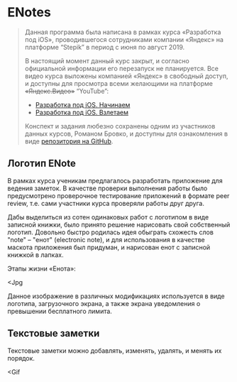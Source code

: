 # ENotes

> Данная программа была написана в рамках курса «Разработка под iOS», проводившегося сотрудниками компании «Яндекс» на платформе “Stepik” в период с июня по август 2019.
>
> В настоящий момент данный курс закрыт, и согласно официальной информации его перезапуск не планируется. Все видео курса выложены компанией «Яндекс» в свободный доступ, и доступны для просмотра всеми желающими на платформе ~~«Яндекс.Видео»~~ “YouTube”:
> * [Разработка под iOS. Начинаем](https://www.youtube.com/playlist?list=PLQC2_0cDcSKA0zy20X9c5rQKNg3rkSK7c)
> * [Разработка под iOS. Взлетаем](https://www.youtube.com/playlist?list=PLQC2_0cDcSKAcuWNsWAwF8GT_lCU9QZNs)
>
> Конспект и задания любезно сохранены одним из участников данных курсов, Романом Бровко, и доступны для ознакомления в виде [репозитория на GitHub](https://github.com/programming086/note-course).


## Логотип ENote

В рамках курса ученикам предлагалось разработать приложение для ведения заметок. В качестве проверки выполнения работы было предусмотрено проверочное тестирование приложений в формате peer review, т.е. сами участники курса проверяли работы друг друга.

Дабы выделиться из сотен одинаковых работ с логотипом в виде записной книжки, было принято решение нарисовать свой собственный логотип. Довольно быстро родилась идея обыграть схожесть слов "note" – "енот" (electronic note), и для использования в качестве маскота приложения был придуман, и нарисован енот с записной книжкой в лапках.

Этапы жизни «Енота»:

<Jpg

Данное изображение в различных модификациях используется в виде логотипа, загрузочного экрана, а также экрана уведомления о превышении бесплатного лимита.


## Текстовые заметки

Текстовые заметки можно добавлять, изменять, удалять, и менять их порядок.

<Gif
